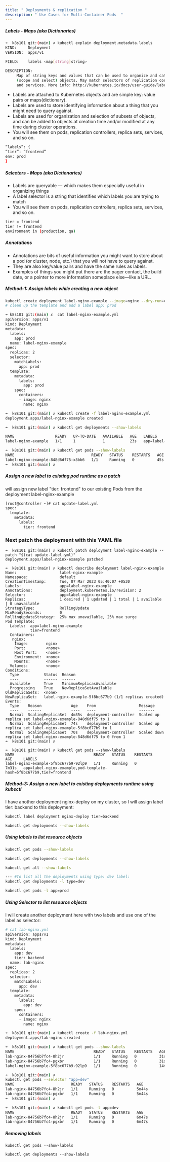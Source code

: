 ```yaml
---
title: " Deployments & replication "
description: " Use Cases for Multi-Container Pods  "
---
```




##### Labels -  Maps (aka Dictionaries)

```sh
➜  k8s101 git:(main) ✗ kubectl explain deployment.metadata.labels
KIND:     Deployment
VERSION:  apps/v1

FIELD:    labels <map[string]string>

DESCRIPTION:
     Map of string keys and values that can be used to organize and categorize
     (scope and select) objects. May match selectors of replication controllers
     and services. More info: http://kubernetes.io/docs/user-guide/labels
```

- Labels are attached to Kubernetes objects and are simple key: value pairs or maps(dictionary). <br>
- Labels are used to store identifying information about a thing that you might need to query against. <br>
- Labels are used for organization and selection of subsets of objects, and can be added to objects at creation time and/or modified at any time during cluster operations. <br>
- You will see them on pods, replication controllers, replica sets, services, and so on. <br>

```sh
“labels”: {
“tier”: “frontend”
env: prod
}

```

##### Selectors -  Maps (aka Dictionaries)

- Labels are queryable — which makes them especially useful in organizing things <br>
-  A label selector is a string that identifies which labels you are trying to match <br>
- You will see them on pods, replication controllers, replica sets, services, and so on. <br>

``````sh
tier = frontend
tier != frontend
environment in (production, qa)
``````

##### Annotations
- Annotations are bits of useful information you might want to store about a pod (or cluster, node, etc.) that you will not have to query against.
- They are also key/value pairs and have the same rules as labels.
- Examples of things you might put there are the pager contact, the build date, or a pointer to more information someplace else—like a URL.

##### Method-1: Assign labels while creating a new object

```sh
kubectl create deployment label-nginx-example --image=nginx --dry-run=client -oyaml > label-nginx-example.yml
# clean up the template and add a label app: prod
```

```sh
➜ k8s101 git:(main) ✗  cat label-nginx-example.yml
apiVersion: apps/v1
kind: Deployment
metadata:
  labels:
    app: prod
  name: label-nginx-example
spec:
  replicas: 2
  selector:
    matchLabels:
      app: prod
  template:
    metadata:
      labels:
        app: prod
    spec:
      containers:
      - image: nginx
        name: nginx
```

```sh
➜  k8s101 git:(main) ✗ kubectl create -f label-nginx-example.yml
deployment.apps/label-nginx-example created
```

```sh
➜  k8s101 git:(main) ✗ kubectl get deployments --show-labels

NAME                  READY   UP-TO-DATE   AVAILABLE   AGE   LABELS
label-nginx-example   1/1     1            1           23s   app=label-nginx-example
```

```sh
➜  k8s101 git:(main) ✗ kubectl get pods --show-labels
NAME                                  READY   STATUS    RESTARTS   AGE   LABELS
label-nginx-example-848d6df75-x8bb6   1/1     Running   0          45s   app=label-nginx-example,pod-template-hash=848d6df75
➜  k8s101 git:(main) ✗ 

```


#####  Assign a new label to existing pod runtime as a patch

will assign new label "tier: frontend" to our existing Pods from the deployment label-nginx-example
```sh
[root@controller ~]# cat update-label.yml
spec:
  template:
    metadata:
      labels:
        tier: frontend
```

### Next patch the deployment with this YAML file

```
➜  k8s101 git:(main) ✗ kubectl patch deployment label-nginx-example --patch "$(cat update-label.yml)"
deployment.apps/label-nginx-example patched
```

```
➜  k8s101 git:(main) ✗ kubectl describe deployment label-nginx-example
Name:                   label-nginx-example
Namespace:              default
CreationTimestamp:      Tue, 07 Mar 2023 05:40:07 +0530
Labels:                 app=label-nginx-example
Annotations:            deployment.kubernetes.io/revision: 2
Selector:               app=label-nginx-example
Replicas:               1 desired | 1 updated | 1 total | 1 available | 0 unavailable
StrategyType:           RollingUpdate
MinReadySeconds:        0
RollingUpdateStrategy:  25% max unavailable, 25% max surge
Pod Template:
  Labels:  app=label-nginx-example
           tier=frontend
  Containers:
   nginx:
    Image:        nginx
    Port:         <none>
    Host Port:    <none>
    Environment:  <none>
    Mounts:       <none>
  Volumes:        <none>
Conditions:
  Type           Status  Reason
  ----           ------  ------
  Available      True    MinimumReplicasAvailable
  Progressing    True    NewReplicaSetAvailable
OldReplicaSets:  <none>
NewReplicaSet:   label-nginx-example-5f8bc677b9 (1/1 replicas created)
Events:
  Type    Reason             Age    From                   Message
  ----    ------             ----   ----                   -------
  Normal  ScalingReplicaSet  4m35s  deployment-controller  Scaled up replica set label-nginx-example-848d6df75 to 1
  Normal  ScalingReplicaSet  74s    deployment-controller  Scaled up replica set label-nginx-example-5f8bc677b9 to 1
  Normal  ScalingReplicaSet  70s    deployment-controller  Scaled down replica set label-nginx-example-848d6df75 to 0 from 1
➜  k8s101 git:(main) ✗ 
```
```
➜  k8s101 git:(main) ✗ kubectl get pods --show-labels
NAME                                   READY   STATUS    RESTARTS   AGE     LABELS
label-nginx-example-5f8bc677b9-92lp9   1/1     Running   0          7m31s   app=label-nginx-example,pod-template-hash=5f8bc677b9,tier=frontend
```


#####  Method-3: Assign a new label to existing deployments runtime using kubectl

I have another deployment nginx-deploy on my cluster, so I will assign label tier: backend to this deployment:

```sh
kubectl label deployment nginx-deploy tier=backend

kubectl get deployments --show-labels

```
#####  Using labels to list resource objects

```sh
kubectl get pods --show-labels

kubectl get deployments --show-labels

kubectl get all --show-labels

--- #To list all the deployments using type: dev label:
kubectl get deployments -l type=dev

kubectl get pods -l app=prod
```

#####  Using Selector to list resource objects

I will create another deployment here with two labels and use one of the label as selector:

```sh
# cat lab-nginx.yml
apiVersion: apps/v1
kind: Deployment
metadata:
  labels:
    app: dev
    tier: backend
  name: lab-nginx
spec:
  replicas: 2
  selector:
    matchLabels:
      app: dev
  template:
    metadata:
      labels:
        app: dev
    spec:
      containers:
      - image: nginx
        name: nginx
```

```sh
➜  k8s101 git:(main) ✗ kubectl create -f lab-nginx.yml
deployment.apps/lab-nginx created
```

```sh
➜  k8s101 git:(main) ✗ kubectl get pods --show-labels
NAME                                   READY   STATUS    RESTARTS   AGE   LABELS
lab-nginx-84756b7fc4-8h2jr             1/1     Running   0          31s   app=dev,pod-template-hash=84756b7fc4
lab-nginx-84756b7fc4-pgxbr             1/1     Running   0          31s   app=dev,pod-template-hash=84756b7fc4
label-nginx-example-5f8bc677b9-92lp9   1/1     Running   0          14m   app=label-nginx-example,pod-template-hash=5f8bc677b9,tier=frontend
```

```sh
➜  k8s101 git:(main) ✗ 
kubectl get pods --selector "app=dev"
NAME                         READY   STATUS    RESTARTS   AGE
lab-nginx-84756b7fc4-8h2jr   1/1     Running   0          5m44s
lab-nginx-84756b7fc4-pgxbr   1/1     Running   0          5m44s
➜  k8s101 git:(main) ✗ 
```

```sh
➜  k8s101 git:(main) ✗ kubectl get pods -l app=dev
NAME                         READY   STATUS    RESTARTS   AGE
lab-nginx-84756b7fc4-8h2jr   1/1     Running   0          6m47s
lab-nginx-84756b7fc4-pgxbr   1/1     Running   0          6m47s
```

#####  Removing labels

```
kubectl get pods --show-labels

kubectl get deployments --show-labels

```
